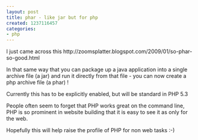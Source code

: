 ```yaml
---
layout: post
title: phar - like jar but for php
created: 1237116457
categories:
- php
---
```

<p>
I just came across this http://zoomsplatter.blogspot.com/2009/01/so-phar-so-good.html
</p>
<p>
In that same way that you can package up a java application into a single archive file (a jar) and run it directly from that file - you can now create a php archive file (a phar) !
</p>
<p>
Currently this has to be explicitly enabled, but will be standard in PHP 5.3
</p>
<p>
People often seem to forget that PHP works great on the command line, PHP is so prominent in website building that it is easy to see it as only for the web.
</p>
<p>
Hopefully this will help raise the profile of PHP for non web tasks :-)  
</p>
